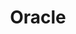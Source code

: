 ---
layout: default
title: Oracle
nav_order: 41
has_children: true
permalink: /docs/oracle_ee_se
---